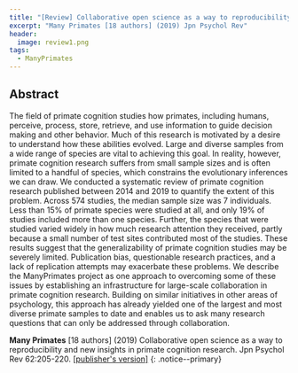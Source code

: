 ```yaml
---
title: "[Review] Collaborative open science as a way to reproducibility and new insights in primate cognition research"
excerpt: "Many Primates [18 authors] (2019) Jpn Psychol Rev"
header:
  image: review1.png
tags:
  - ManyPrimates
---
```


## Abstract

The field of primate cognition studies how primates, including humans, perceive, process, store, retrieve, and use information to guide decision making and other behavior. Much of this research is motivated by a desire to understand how these abilities evolved. Large and diverse samples from a wide range of species are vital to achieving this goal. In reality, however, primate cognition research suffers from small sample sizes and is often limited to a handful of species, which constrains the evolutionary inferences we can draw. We conducted a systematic review of primate cognition research published between 2014 and 2019 to quantify the extent of this problem. Across 574 studies, the median sample size was 7 individuals. Less than 15% of primate species were studied at all, and only 19% of studies included more than one species. Further, the species that were studied varied widely in how much research attention they received, partly because a small number of test sites contributed most of the studies. These results suggest that the generalizability of primate cognition studies may be severely limited. Publication bias, questionable research practices, and a lack of replication attempts may exacerbate these problems. We describe the ManyPrimates project as one approach to overcoming some of these issues by establishing an infrastructure for large-scale collaboration in primate cognition research. Building on similar initiatives in other areas of psychology, this approach has already yielded one of the largest and most diverse primate samples to date and enables us to ask many research questions that can only be addressed through collaboration.

**Many Primates** [18 authors] (2019) Collaborative open science as a way to reproducibility and new insights in primate cognition research. Jpn Psychol Rev 62:205-220. [[publisher's version]](https://manyprimates.github.io/assets/pdfs/ManyPrimates_JPR_2019.pdf)
{: .notice--primary}
